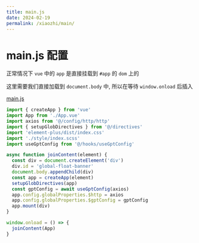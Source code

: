 ```yaml
---
title: main.js
date: 2024-02-19
permalink: /xiaozhi/main/
---
```


# main.js 配置

正常情况下 `vue` 中的 `app` 是直接挂载到 `#app` 的 `dom` 上的

这里需要我们直接加载到 `document.body` 中, 所以在等待 `window.onload` 后插入

[main.js](http://192.168.1.123:10080/platform/qsdi/qihui/xiaozhi/-/blob/master/src/main.js)

```js
import { createApp } from 'vue'
import App from './App.vue'
import axios from '@/config/http/http'
import { setupGlobDirectives } from '@/directives'
import 'element-plus/dist/index.css'
import './style/index.scss'
import useGptConfig from '@/hooks/useGptConfig'

async function joinContent(element) {
  const div = document.createElement('div')
  div.id = 'global-float-banner'
  document.body.appendChild(div)
  const app = createApp(element)
  setupGlobDirectives(app)
  const gptConfig = await useGptConfig(axios)
  app.config.globalProperties.$http = axios
  app.config.globalProperties.$gptConfig = gptConfig
  app.mount(div)
}

window.onload = () => {
  joinContent(App)
}
```